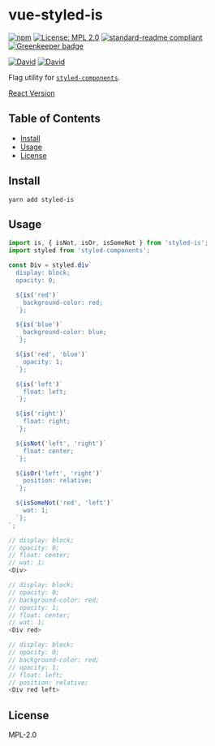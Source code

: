 # vue-styled-is

[![npm](https://img.shields.io/npm/v/vue-styled-is.svg?style=flat-square)](https://www.npmjs.com/package/vue-styled-is)
[![License: MPL 2.0](https://img.shields.io/badge/License-MPL%202.0-brightgreen.svg?style=flat-square)](https://opensource.org/licenses/MPL-2.0)
[![standard-readme compliant](https://img.shields.io/badge/standard--readme-OK-green.svg?style=flat-square)](https://github.com/RichardLitt/standard-readme)
[![Greenkeeper badge](https://img.shields.io/badge/greenkeeper-enabled-brightgreen.svg?style=flat-square)](https://greenkeeper.io/)

[![David](https://img.shields.io/david/dev/yldio/vue-styled-is.svg?style=flat-square)](https://david-dm.org/yldio/vue-styled-is?type=dev)
[![David](https://img.shields.io/david/peer/yldio/vue-styled-is.svg?style=flat-square)](https://david-dm.org/yldio/vue-styled-is?type=peer)

Flag utility for [`styled-components`](https://github.com/styled-components/styled-components).

[React Version](https://github.com/yldio/vue-styled-is)

## Table of Contents

- [Install](#install)
- [Usage](#usage)
- [License](#license)

## Install

```
yarn add styled-is
```

## Usage

```js
import is, { isNot, isOr, isSomeNot } from 'styled-is';
import styled from 'styled-components';

const Div = styled.div`
  display: block;
  opacity: 0;

  ${is('red')`
    background-color: red;
  `};

  ${is('blue')`
    background-color: blue;
  `};

  ${is('red', 'blue')`
    opacity: 1;
  `};

  ${is('left')`
    float: left;
  `};

  ${is('right')`
    float: right;
  `};

  ${isNot('left', 'right')`
    float: center;
  `};

  ${isOr('left', 'right')`
    position: relative;
  `};

  ${isSomeNot('red', 'left')`
    wat: 1;
  `};
`;

```
```js
// display: block;
// opacity: 0;
// float: center;
// wat: 1;
<Div>

// display: block;
// opacity: 0;
// background-color: red;
// opacity: 1;
// float: center;
// wat: 1;
<Div red>

// display: block;
// opacity: 0;
// background-color: red;
// opacity: 1;
// float: left;
// position: relative;
<Div red left>
```

## License

MPL-2.0
